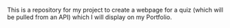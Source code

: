 This is a repository for my project to create a webpage for a quiz (which will be pulled from an API) which I will display on my Portfolio.



